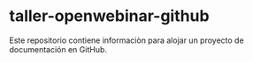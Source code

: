# taller-openwebinar-github
Este repositorio contiene informaciòn para alojar un proyecto de documentación en GitHub.
